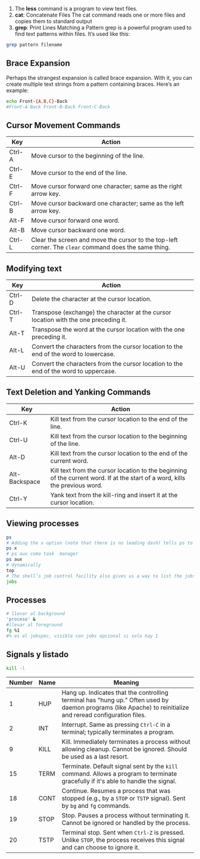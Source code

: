 1. The **less** command is a program to view text files.
2. **cat**: Concatenate Files
The cat command reads one or more files and copies them to standard
output
3. **grep**: Print Lines Matching a Pattern
grep is a powerful program used to find text patterns within files. It’s used
like this:
```sh
grep pattern filename
```
## Brace Expansion
Perhaps the strangest expansion is called brace expansion. With it, you can
create multiple text strings from a pattern containing braces. Here’s an
example:

```sh 
echo Front-{A,B,C}-Back
#Front-A-Back Front-B-Back Front-C-Back
```
## Cursor Movement Commands
| Key    | Action                                                                                                |
| ------ | ----------------------------------------------------------------------------------------------------- |
| Ctrl-A | Move cursor to the beginning of the line.                                                             |
| Ctrl-E | Move cursor to the end of the line.                                                                   |
| Ctrl-F | Move cursor forward one character; same as the right arrow key.                                       |
| Ctrl-B | Move cursor backward one character; same as the left arrow key.                                       |
| Alt-F  | Move cursor forward one word.                                                                         |
| Alt-B  | Move cursor backward one word.                                                                        |
| Ctrl-L | Clear the screen and move the cursor to the top-left corner. The `clear` command does the same thing. |
## Modifying text
| Key    | Action                                                                               |
| ------ | ------------------------------------------------------------------------------------ |
| Ctrl-D | Delete the character at the cursor location.                                         |
| Ctrl-T | Transpose (exchange) the character at the cursor location with the one preceding it. |
| Alt-T  | Transpose the word at the cursor location with the one preceding it.                 |
| Alt-L  | Convert the characters from the cursor location to the end of the word to lowercase. |
| Alt-U  | Convert the characters from the cursor location to the end of the word to uppercase. |
## Text Deletion and Yanking Commands
| Key           | Action                                                                                                                       |
| ------------- | ---------------------------------------------------------------------------------------------------------------------------- |
| Ctrl-K        | Kill text from the cursor location to the end of the line.                                                                   |
| Ctrl-U        | Kill text from the cursor location to the beginning of the line.                                                             |
| Alt-D         | Kill text from the cursor location to the end of the current word.                                                           |
| Alt-Backspace | Kill text from the cursor location to the beginning of the current word. If at the start of a word, kills the previous word. |
| Ctrl-Y        | Yank text from the kill-ring and insert it at the cursor location.                                                           |
## Viewing processes
```sh
ps
# Adding the x option (note that there is no leading dash) tells ps to show all of our processes regardless of what terminal (if any) they are controlled by.The presence of a ? in the TTY column indicates no controlling terminal.
ps x
# ps aux como task  manager
ps aux
# dynamically
top
# The shell’s job control facility also gives us a way to list the jobs that have been launched from our terminal. Using the jobs command
jobs
```
## Processes
```sh
# llevar al background
'proceso' &
#llevar al foreground
fg %1
#% es el jobspec, visible con jobs opcional si solo hay 1
```

## Signals y listado
```sh
kill -l
```

| Number | Name  | Meaning                                                                                                                                                                                                                         |
|--------|-------|---------------------------------------------------------------------------------------------------------------------------------------------------------------------------------------------------------------------------------|
| 1      | HUP   | Hang up. Indicates that the controlling terminal has "hung up." Often used by daemon programs (like Apache) to reinitialize and reread configuration files.                                                                    |
| 2      | INT   | Interrupt. Same as pressing `Ctrl-C` in a terminal; typically terminates a program.                                                                                                       |
| 9      | KILL  | Kill. Immediately terminates a process without allowing cleanup. Cannot be ignored. Should be used as a last resort.                                                                                                             |
| 15     | TERM  | Terminate. Default signal sent by the `kill` command. Allows a program to terminate gracefully if it's able to handle the signal.                                                                                               |
| 18     | CONT  | Continue. Resumes a process that was stopped (e.g., by a `STOP` or `TSTP` signal). Sent by `bg` and `fg` commands.                                                                                                               |
| 19     | STOP  | Stop. Pauses a process without terminating it. Cannot be ignored or handled by the process.                                                                                                                                    |
| 20     | TSTP  | Terminal stop. Sent when `Ctrl-Z` is pressed. Unlike `STOP`, the process receives this signal and can choose to ignore it.                                                                                                      |
